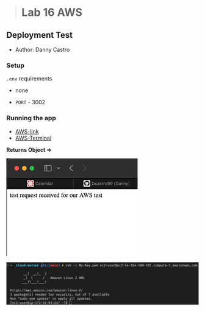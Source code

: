 > # Lab 16 AWS

## Deployment Test

- Author: Danny Castro

### Setup

`.env` requirements

- none

- `PORT` - 3002

### Running the app

- [AWS-link](http://cloudservertest-env.eba-2vbw2pnj.us-east-1.elasticbeanstalk.com/test)
- [AWS-Terminal](https://us-east-1.console.aws.amazon.com/ec2/connect/ec2-user/i-0dda6e44a36c058ee)

**Returns Object =>**

![](/aws-img.png)

![](/aws-terminal.png)
